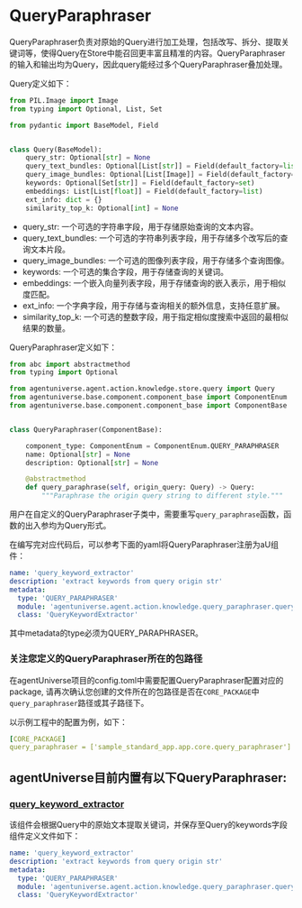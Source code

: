 # QueryParaphraser

QueryParaphraser负责对原始的Query进行加工处理，包括改写、拆分、提取关键词等，使得Query在Store中能召回更丰富且精准的内容。QueryParaphraser的输入和输出均为Query，因此query能经过多个QueryParaphraser叠加处理。

Query定义如下：
```python
from PIL.Image import Image
from typing import Optional, List, Set

from pydantic import BaseModel, Field


class Query(BaseModel):
    query_str: Optional[str] = None
    query_text_bundles: Optional[List[str]] = Field(default_factory=list)
    query_image_bundles: Optional[List[Image]] = Field(default_factory=list)
    keywords: Optional[Set[str]] = Field(default_factory=set)
    embeddings: List[List[float]] = Field(default_factory=list)
    ext_info: dict = {}
    similarity_top_k: Optional[int] = None
```
- query_str: 一个可选的字符串字段，用于存储原始查询的文本内容。
- query_text_bundles: 一个可选的字符串列表字段，用于存储多个改写后的查询文本片段。
- query_image_bundles: 一个可选的图像列表字段，用于存储多个查询图像。
- keywords: 一个可选的集合字段，用于存储查询的关键词。
- embeddings: 一个嵌入向量列表字段，用于存储查询的嵌入表示，用于相似度匹配。
- ext_info: 一个字典字段，用于存储与查询相关的额外信息，支持任意扩展。
- similarity_top_k: 一个可选的整数字段，用于指定相似度搜索中返回的最相似结果的数量。

QueryParaphraser定义如下：
```python
from abc import abstractmethod
from typing import Optional

from agentuniverse.agent.action.knowledge.store.query import Query
from agentuniverse.base.component.component_base import ComponentEnum
from agentuniverse.base.component.component_base import ComponentBase


class QueryParaphraser(ComponentBase):

    component_type: ComponentEnum = ComponentEnum.QUERY_PARAPHRASER
    name: Optional[str] = None
    description: Optional[str] = None

    @abstractmethod
    def query_paraphrase(self, origin_query: Query) -> Query:
        """Paraphrase the origin query string to different style."""
```
用户在自定义的QueryParaphraser子类中，需要重写`query_paraphrase`函数，函数的出入参均为Query形式。

在编写完对应代码后，可以参考下面的yaml将QueryParaphraser注册为aU组件：
```yaml
name: 'query_keyword_extractor'
description: 'extract keywords from query origin str'
metadata:
  type: 'QUERY_PARAPHRASER'
  module: 'agentuniverse.agent.action.knowledge.query_paraphraser.query_keyword_extractor'
  class: 'QueryKeywordExtractor'
```
其中metadata的type必须为QUERY_PARAPHRASER。
### 关注您定义的QueryParaphraser所在的包路径
在agentUniverse项目的config.toml中需要配置QueryParaphraser配置对应的package, 请再次确认您创建的文件所在的包路径是否在`CORE_PACKAGE`中`query_paraphraser`路径或其子路径下。

以示例工程中的配置为例，如下：
```yaml
[CORE_PACKAGE]
query_paraphraser = ['sample_standard_app.app.core.query_paraphraser']
```

## agentUniverse目前内置有以下QueryParaphraser:
### [query_keyword_extractor](../../../../../../agentuniverse/agent/action/knowledge/query_paraphraser/query_keyword_extractor.yaml)
该组件会根据Query中的原始文本提取关键词，并保存至Query的keywords字段
组件定义文件如下：
```yaml
name: 'query_keyword_extractor'
description: 'extract keywords from query origin str'
metadata:
  type: 'QUERY_PARAPHRASER'
  module: 'agentuniverse.agent.action.knowledge.query_paraphraser.query_keyword_extractor'
  class: 'QueryKeywordExtractor'
```